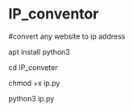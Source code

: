 # IP_conventor

#convert any website to ip address

apt install python3

cd IP_conveter

chmod +x ip.py

python3 ip.py
